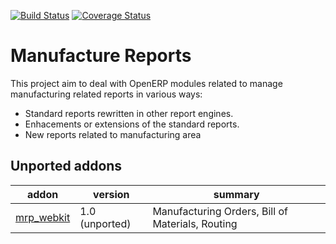 [![Build Status](https://travis-ci.org/OCA/manufacture-reporting.svg?branch=10.0)](https://travis-ci.org/OCA/manufacture-reporting)
[![Coverage Status](https://coveralls.io/repos/OCA/manufacture-reporting/badge.png?branch=10.0)](https://coveralls.io/r/OCA/manufacture-reporting?branch=10.0)

Manufacture Reports
===================

This project aim to deal with OpenERP modules related to manage manufacturing related reports in various ways:

- Standard reports rewritten in other report engines.
- Enhacements or extensions of the standard reports.
- New reports related to manufacturing area

[//]: # (addons)
Unported addons
---------------
addon | version | summary
--- | --- | ---
[mrp_webkit](mrp_webkit/) | 1.0 (unported) | Manufacturing Orders, Bill of Materials, Routing

[//]: # (end addons)
